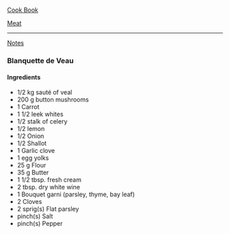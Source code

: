 [Cook Book]()  

[Meat]()   

-----   

[Notes]()  

### Blanquette de Veau   

#### Ingredients   

* 1/2 kg sauté of veal   
* 200 g button mushrooms   
* 1 Carrot   
* 1 1/2 leek whites
* 1/2 stalk of celery
* 1/2 lemon
* 1/2 Onion
* 1/2 Shallot
* 1 Garlic clove
* 1 egg yolks
* 25 g Flour
* 35  g Butter
* 1 1/2 tbsp. fresh cream
* 2 tbsp. dry white wine
* 1 Bouquet garni (parsley, thyme, bay leaf)
* 2 Cloves
* 2 sprig(s) Flat parsley
* pinch(s) Salt
* pinch(s) Pepper

